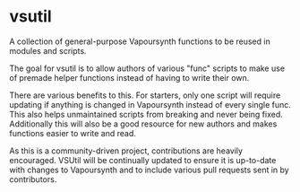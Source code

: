 # vsutil
A collection of general-purpose Vapoursynth functions to be reused in modules and scripts.

The goal for vsutil is to allow authors of various "func" scripts to make use of premade helper functions instead of having to write their own. 

There are various benefits to this. For starters, only one script will require updating if anything is changed in Vapoursynth instead of every single func. This also helps unmaintained scripts from breaking and never being fixed. Additionally this will also be a good resource for new authors and makes functions easier to write and read.

As this is a community-driven project, contributions are heavily encouraged. VSUtil will be continually updated to ensure it is up-to-date with changes to Vapoursynth and to include various pull requests sent in by contributors.
